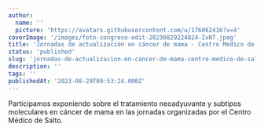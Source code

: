 ```yaml
---
author:
  name: ''
  picture: 'https://avatars.githubusercontent.com/u/176062416?v=4'
coverImage: '/images/foto-congreso-edit-20230829224824-IxNT.jpeg'
title: 'Jornadas de actualización en cáncer de mama - Centro Médico de Salto'
status: 'published'
slug: 'jornadas-de-actualizacion-en-cancer-de-mama-centro-medico-de-salto'
description: ''
tags: ''
publishedAt: '2023-08-29T09:53:24.000Z'
---
```


Participamos exponiendo sobre el tratamiento neoadyuvante y subtipos moleculares en cáncer de mama en las jornadas organizadas por el Centro Médico de Salto.